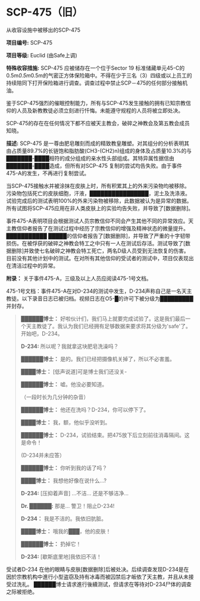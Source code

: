 # SCP-475（旧）
                        



从收容设施中被移出的SCP-475



**项目编号:**  SCP-475

**项目等级:**  Euclid (由Safe上调)

**特殊收容措施:**  SCP-475 应被储存在一个位于Sector 19 标准储藏单元45-C的0.5m*0.5m*0.5m的气密正方体保险箱中。不得在少于三名（3）四级或以上员工的持续陪同下打开保险箱进行调查。调查过程中禁止SCP－475的任何部分接触机油。

鉴于SCP-475强烈的催眠控制能力，所有与SCP-475发生接触的拥有已知宗教信仰的人员及新教教徒必须立刻进行忏悔。未能遵守规程的人员将被立即处决。

SCP-475的存在在任何情况下都不应被天主教会，破碎之神教会及第五教会成员知晓。

**描述:**  SCP-475 是一尊由肥皂雕刻而成的精致教皇雕塑。对其组分的分析表明其由占质量89.7%的长链饱和脂肪酸(CH3-(CH2)n)组成的身体及占质量10.3%的与███████-████相符的成分组成的亲水性头部组成。其特异属性据信由███████-████造成，但所有对SCP-475 复制的尝试均告失败。由于事件475-A的发生，不再进行复制尝试。

当SCP-475接触水并被涂抹在皮肤上时，所有积累其上的外来污染物均被移除。污染物包括死亡的皮肤细胞，汗液，████████████████，泥土及洗涤液。试验完成后的测试表明100%的外来污染物被移除，此数据被认为是异常的数据。所有试图将SCP-475应用在非人类皮肤上的实验均告失败，并导致了[数据删除]。

事件475-A表明项目会根据测试人员宗教信仰不同会产生其他不同的异常效应。天主教信仰者报告了在测试过程中经历了宗教信仰的增强及精神状态的微量提升。███████████ █████的信仰者报告了[数据删除]，并导致了严重的十字韧带损伤。在被俘获的破碎之神教会特工之中只有一人在测试后存活。测试导致了[数据删除]并致使七名破碎之神教会特工死亡，两名D级人员受到无法恢复的伤害。目前没有其他计划中的测试。在对所有其他信仰的受试者的测试中，项目仅表现出在清洁过程中的异常。

**附录：** 关于事件475-A，三级及以上人员应阅读475-1号文档。

475-1号文档：事件475-A在对D-234的测试中发生，D-234声称自己是一名天主教徒。以下录音日志已被归档。视频日志在O5-█的许可下被分级为█████████并封存。


> **██████博士：** 好啦伙计们，我们马上就要完成试验了。这是我们最后一个天主教徒了。我认为我们已经拥有足够数据来要求将其分级为'safe'了。开始吧，D-234。
> 
> **D-234:**  所以呢？我就拿这块肥皂洗澡吗？
> 
> **██████博士：** 是的。我们已经把摄像机关掉了，所以不必害羞。
> 
> **████博士：** [低声说道]可是博士我们还没关-
> 
> **██████博士：** 嘘。他没必要知道。
> 
> （一段时长为几分钟的杂音）
> 
> **██████博士：** 他还在洗吗？D-234，你可以停下了。
> 
> **████博士：** 我，额，他似乎没听到。
> 
> **██████博士：** D-234，试验结束。把475放下后立刻前往消毒隔间。这是命令！
> 
> (D-234并未应答）
> 
> **██████博士：** 你听到我的话了吗？
> 
> **████博士：** 我想他好像在说什么…?
> 
> **D-234:**  [压抑着声音] …不洁… 还是不够洁净…
> 
> **Dr. ██████:**  那是… 警卫！阻止D-234!
> 
> **D-234：** 我是不洁的。我依旧肮脏。
> 
> **████博士：** 哦我的███，他的皮肤！
> 
> **██████博士：** 扔掉它！
> 
> **D-234:**  [歇斯底里地]我依旧不洁！
> 

受试者D-234 在他的眼睛与皮肤[数据删除]后被处决。后续调查发现D-234是在因於宗教机构中進行小型盗窃及持有冰毒而被囚禁后才皈依了天主教，并且从未接受过洗礼。 ██████博士请求進行後續测试，但请求在等待对D-234尸体的调查之际被拒绝。


                    